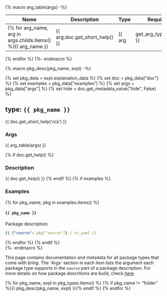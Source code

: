 {% macro arg_table(args) -%}

Name | Description | Type | Required | Default
-----|-------------|------|----------|--------
{% for arg_name, arg in args.childs.items() %}{{ arg_name }} | {{ arg.doc.get_short_help() }} | {{ arg | get_arg_type_string }} | {{ "yes" if arg.required else "no" }} | {{ "" if not arg.default else arg.default }}
{% endfor %}
{%- endmacro %}

{% macro pkg_desc(pkg_name, expl) -%}

{% set pkg_data = expl.explanation_data %}
{% set doc = pkg_data["doc"] %}
{% set examples = pkg_data["examples"] %}
{% set args = pkg_data["args"] %}
{% set hide = doc.get_metadata_value("hide", False) %}
## type: **``{{ pkg_name }}``**

{{ doc.get_short_help('n/a') }}

### Args

{{ arg_table(args) }}

{% if doc.get_help() %}
### Description

{{ doc.get_help() }}
{% endif %}
{% if examples %}

### Examples
{% for pkg_name, pkg in examples.items() %}

#### ``{{ pkg_name }}``

Package description:

```yaml
{{ {"source": pkg["source"]} | to_yaml }}
```
{% endfor %}
{% endif %}  
{%- endmacro %}

This page contains documentation and metadata for all package types that come with *bring*. The '*Args*' section in each item lists the argument each package type supports in the ``source`` part of a package description. For more details on how package descritions are build, check [here](/documentation/packages/package_description)

{% for pkg_name, expl in pkg_types.items() %}
{% if pkg_name != "folder" %}{{ pkg_desc(pkg_name, expl) }}{% endif %}
{% endfor %}
